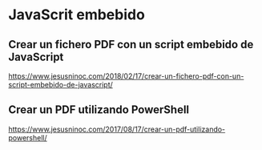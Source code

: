 # JavaScrit embebido

## Crear un fichero PDF con un script embebido de JavaScript
https://www.jesusninoc.com/2018/02/17/crear-un-fichero-pdf-con-un-script-embebido-de-javascript/

## Crear un PDF utilizando PowerShell
https://www.jesusninoc.com/2017/08/17/crear-un-pdf-utilizando-powershell/
